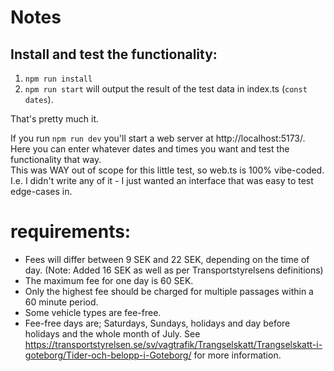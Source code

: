 # Notes

## Install and test the functionality:
1. `npm run install`
2. `npm run start` will output the result of the test data in index.ts (`const dates`).

That's pretty much it.

If you run `npm run dev` you'll start a web server at http://localhost:5173/. Here you can enter whatever dates and times you want and test the functionality that way.  
This was WAY out of scope for this little test, so web.ts is 100% vibe-coded. I.e. I didn't write any of it - I just wanted an interface that was easy to test edge-cases in.


# requirements:
- Fees will differ between 9 SEK and 22 SEK, depending on the time of day. (Note: Added 16 SEK as well as per Transportstyrelsens definitions)
- The maximum fee for one day is 60 SEK.
- Only the highest fee should be charged for multiple passages within a 60 minute period.
- Some vehicle types are fee-free.
- Fee-free days are; Saturdays, Sundays, holidays and day before holidays and the whole month of July. See https://transportstyrelsen.se/sv/vagtrafik/Trangselskatt/Trangselskatt-i-goteborg/Tider-och-belopp-i-Goteborg/ for more information.



